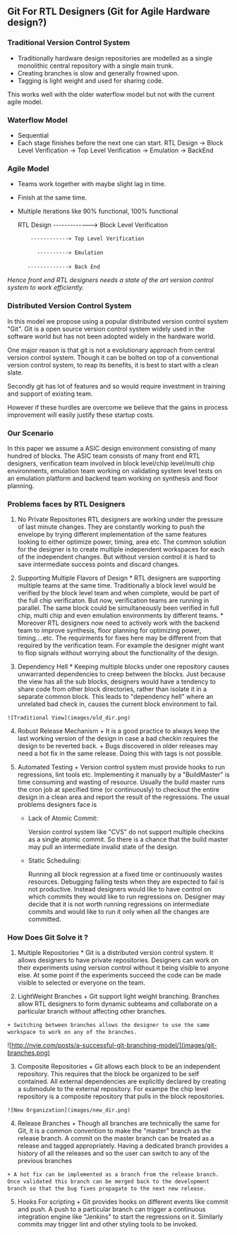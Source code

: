 ## Git For RTL Designers (Git for Agile Hardware design?)

### Traditional Version Control System
  * Traditionally hardware design repositories are modelled as a single monolithic central repository with a single main trunk. 
  * Creating branches is slow and generally frowned upon. 
  * Tagging is light weight and used for sharing code. 
  
  This works well with the older waterflow model but not with the current agile model.

### Waterflow Model
  * Sequential
  * Each stage finishes before the next one can start.
    RTL Design -> Block Level Verification -> Top Level Verification -> Emulation -> BackEnd

### Agile Model
  * Teams work together with maybe slight lag in time.
  * Finish at the same time.
  * Multiple iterations like 90% functional, 100% functional

    RTL Design -------------> Block Level Verification

            ------------> Top Level Verification
            
              ----------> Emulation

           -------------> Back End

*Hence front end RTL designers needs a state of the art version control system to work efficiently.*

### Distributed Version Control System
  In this model we propose using a popular distributed version control system "Git". Git is a open source version control system widely used in the software world but has not been adopted widely in the hardware world. 

  One major reason is that git is not a evolutionary approach from central version control system. Though it can be bolted on top of a conventional version control system, to reap its benefits, it is best to start with a clean slate. 

  Secondly git has lot of features and so would require investment in training and support of existing team. 
  
  However if these hurdles are overcome we believe that the gains in process improvement will easily justify these startup costs.

### Our Scenario
  In this paper we assume a ASIC design environment consisting of many hundred of blocks. The ASIC team consists of many front end RTL designers, verification team involved in block level/chip level/multi chip environments, emulation team working on validating system level tests on an emulation platform and backend team working on synthesis and floor planning. 


### Problems faces by RTL Designers

  1. No Private Repositories
  RTL designers are working under the pressure of last minute changes. They are constantly working to push the envelope by trying different implementation of the same features looking to either optimize power, timing, area etc. The common solution for the designer is to create multiple independent workspaces for each of the independent changes. But without version control it is hard to save intermediate success points and discard changes.

  2. Supporting Multiple Flavors of Design
    * RTL designers are supporting multiple teams at the same time. Traditionally a block level would be verified by the block level team and when complete, would be part of the full chip verificaton. But now, verification teams are running in parallel. The same block could be simultaneously been verified in full chip, multi chip and even emulation environments by different teams.
    * Moreover RTL designers now need to actively work with the backend team to improve synthesis, floor planning for optimizing power, timing....etc. The requirments for fixes here may be different from that required by the verification team. For example the designer might want to flop signals without worrying about the functionality of the design.

  3. Dependency Hell
    *  Keeping multiple blocks under one repository causes unwarranted dependencies to creep between the blocks. Just because the view has all the sub blocks, designers would have a tendency to share code from other block directories, rather than isolate it in a separate common block. This leads to "dependency hell" where an unrelated bad check in, causes the current block environment to fail.

    ![Traditional View](images/old_dir.png)

  4. Robust Release Mechanism
    + It is a good practice to always keep the last working version of the design in case a bad checkin requires the design to be reverted back. 
    + Bugs discovered in older releases may need a hot fix in the same release. Doing this with tags is not possible.

  5. Automated Testing
    + Version control system must provide hooks to run regressions, lint tools etc. Implementing it manually by a "BuildMaster" is time consuming and wasting of resource. Usually the build master runs the cron job at specified time (or continuously) to checkout the entire design in a clean area and report the result of the regressions. The usual problems designers face is
      * Lack of Atomic Commit: 

        Version control system like "CVS" do not support multiple checkins as a single atomic commit. So there is a chance that the build master may pull an intermediate invalid state of the design.

      * Static Scheduling: 

        Running all block regression at a fixed time or continuously wastes resources. Debugging failing tests when they are expected to fail is not productive. Instead designers would like to have control on which commits they would like to run regressions on. Designer may decide that it is not worth running regressions on intermediate commits and would like to run it only when all the changes are committed. 


### How Does Git Solve it ?
  1. Multiple Repositories 
    * Git is a distributed version control system. It allows designers to have private repositories. Designers can work on their experiments using version control without it being visible to anyone else. At some point if the experiments succeed the code can be made visible to selected or everyone on the team.

  2. LightWeight Branches
    + Git support light weight branching. Branches allow RTL designers to form dynamic subteams and collaborate on a particular branch without affecting other branches.

    + Switching between branches allows the designer to use the same workspace to work on any of the branches.

  ![http://nvie.com/posts/a-successful-git-branching-model/](images/git-branches.png)

  3. Composite Repositories
    + Git allows each block to be an independent repository. This requires that the block be organized to be self contained. All external dependencies are explicitly declared by creating a submodule to the external repository. For exampe the chip level repository is a composite repository that pulls in the block repositories.

    ![New Organization](images/new_dir.png)

  4. Release Branches
    + Though all branches are technically the same for Git, it is a common convention to make the "master" branch as the release branch. A commit on the master branch can be treated as a release and tagged appropriately. Having a dedicated branch provides a history of all the releases and so the user can switch to any of the previous branches 
 
    + A hot fix can be implemented as a branch from the release branch. Once validated this branch can be merged back to the development branch so that the bug fixes propagate to the next new release. 

  5. Hooks For scripting
    + Git provides hooks on different events like commit and push. A push to a particular branch can trigger a continuous integration engine like "Jenkins" to start the regressions on it. Similarly commits may trigger lint and other styling tools to be invoked.
  

